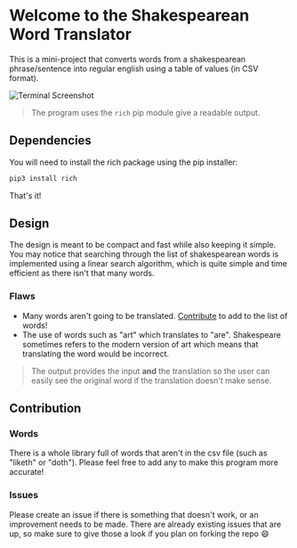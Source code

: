 # Welcome to the Shakespearean Word Translator
This is a mini-project that converts words from a shakespearean phrase/sentence into regular english using a table of values (in CSV format).

![Terminal Screenshot](https://user-images.githubusercontent.com/60077374/109578792-09fa4d00-7ab5-11eb-8447-f9f8ec5600f0.png)
> The program uses the `rich` pip module give a readable output.

## Dependencies
You will need to install the rich package using the pip installer:
```python
pip3 install rich
```
That's it!

## Design
The design is meant to be compact and fast while also keeping it simple. You may notice that searching through the list of shakespearean words is implemented using a linear search algorithm, which is quite simple and time efficient as there isn't that many words.

### Flaws
- Many words aren't going to be translated. [Contribute](#Contribution) to add to the list of words!
- The use of words such as "art" which translates to "are".
Shakespeare sometimes refers to the modern version of art which means that
translating the word would be incorrect.
> The output provides the input **and** the translation so the user can easily see the original word if the translation doesn't make sense.

## Contribution
### Words
There is a whole library full of words that aren't in the csv file (such as "liketh" or "doth"). Please feel free to add any to make this program more accurate!
### Issues
Please create an issue if there is something that doesn't work, or an improvement needs to be made. There are already existing issues that are up, so make sure to give those a look if you plan on forking the repo :smile:

